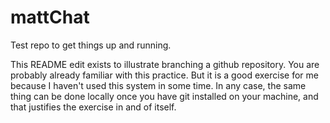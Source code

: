 # mattChat
Test repo to get things up and running. 

This README edit exists to illustrate branching a github repository. You are probably already familiar with this practice. But it is a good exercise for me because I haven't used this system in some time. In any case, the same thing can be done locally once you have git installed on your machine, and that justifies the exercise in and of itself. 

